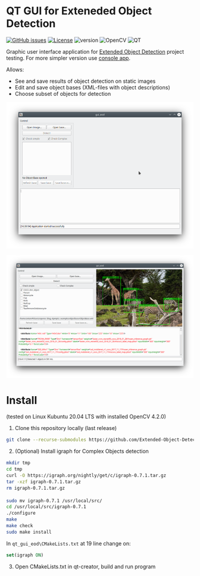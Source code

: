 # QT GUI for Exteneded Object Detection
[![GitHub issues](https://img.shields.io/github/issues/Extended-Object-Detection-ROS/qt_gui_eod.svg)](https://github.com/Extended-Object-Detection-ROS/qt_gui_eod/issues) [![License](https://img.shields.io/badge/License-BSD%203--Clause-blue.svg)](https://opensource.org/licenses/BSD-3-Clause) ![version](https://img.shields.io/badge/version-1.0.0-blue) ![OpenCV](https://img.shields.io/badge/opencv-4.2.0-blue) ![QT](https://img.shields.io/badge/QT-5.15.2-blue)

Graphic user interface application for [Extended Object Detection](https://github.com/Extended-Object-Detection-ROS) project testing.
For more simpler version use [console app](https://github.com/Extended-Object-Detection-ROS/dummy_console_app).


Allows:
 - See and save results of object detection on static images
 - Edit and save object bases (XML-files with object descriptions)
 - Choose subset of objects for detection
 
![empty gui](doc/eod_gui_empty.png)

![filled gui](doc/eod_gui_filled.png)


# Install 
(tested on Linux Kubuntu 20.04 LTS with installed OpenCV 4.2.0)

1. Clone this repository locally (last release)
```bash
git clone --recurse-submodules https://github.com/Extended-Object-Detection-ROS/qt_gui_eod -b r1.0.0
```
2. (Optional) Install igraph for Complex Objects detection
```bash
mkdir tmp
cd tmp
curl -O https://igraph.org/nightly/get/c/igraph-0.7.1.tar.gz
tar -xzf igraph-0.7.1.tar.gz
rm igraph-0.7.1.tar.gz

sudo mv igraph-0.7.1 /usr/local/src/
cd /usr/local/src/igraph-0.7.1
./configure
make
make check
sudo make install
```
In `qt_gui_eod\CMakeLists.txt` at 19 line change on:
```cmake
set(igraph ON)
```
3. Open CMakeLists.txt in qt-creator, build and run program

